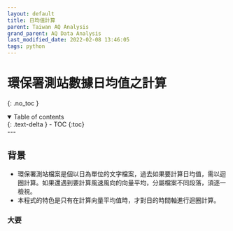 ```yaml
---
layout: default
title: 日均值計算
parent: Taiwan AQ Analysis
grand_parent: AQ Data Analysis
last_modified_date: 2022-02-08 13:46:05
tags: python
---
```


# 環保署測站數據日均值之計算
{: .no_toc }

<details open markdown="block">
  <summary>
    Table of contents
  </summary>
  {: .text-delta }
- TOC
{:toc}
</details>
---

## 背景

- 環保署測站檔案是個以日為單位的文字檔案，過去如果要計算日均值，需以迴圈計算。如果還遇到要計算風速風向的向量平均，分屬檔案不同段落，須逐一檢視。
- 本程式的特色是只有在計算向量平均值時，才對日的時間軸進行迴圈計算。

### 大要

